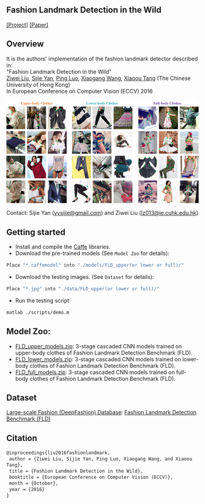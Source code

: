 ## Fashion Landmark Detection in the Wild
[[Project]](http://personal.ie.cuhk.edu.hk/~lz013/projects/FashionLandmarks.html) [[Paper]](https://arxiv.org/abs/1608.03049)   

## Overview
It is the authors' implementation of the fashion landmark detector described in:  
"Fashion Landmark Detection in the Wild"   
[Ziwei Liu](http://personal.ie.cuhk.edu.hk/~lz013/), [Sijie Yan](), [Ping Luo](http://personal.ie.cuhk.edu.hk/~pluo/), [Xiaogang Wang](http://www.ee.cuhk.edu.hk/~xgwang/), [Xiaoou Tang](https://www.ie.cuhk.edu.hk/people/xotang.shtml) (The Chinese University of Hong Kong)   
In European Conference on Computer Vision (ECCV) 2016

<img src='./misc/demo_teaser.jpg' width=800>

Contact: Sijie Yan (yysijie@gmail.com) and Ziwei Liu (lz013@ie.cuhk.edu.hk)

## Getting started
* Install and compile the [Caffe](https://github.com/BVLC/caffe) libraries.
* Download the pre-trained models (See `Model Zoo` for details):
``` bash
Place "*.caffemodel" into "./models/FLD_upper(or lower or full)/" 
```
* Download the testing images. (See `Dataset` for details):
``` bash
Place "*.jpg" into "./data/FLD_upper(or lower or full)/" 
```
* Run the testing script:
``` bash
matlab ./scripts/demo.m
```

## Model Zoo:
* [FLD_upper_models.zip](https://www.dropbox.com/s/goh8hxwhjy8ic4e/FLD_upper_models.zip?dl=0): 3-stage cascaded CNN models trained on upper-body clothes of Fashion Landmark Detection Benchmark (FLD).
* [FLD_lower_models.zip](https://www.dropbox.com/s/2ke4ztvdzcif46o/FLD_lower_models.zip?dl=0): 3-stage cascaded CNN models trained on lower-body clothes of Fashion Landmark Detection Benchmark (FLD).
* [FLD_full_models.zip](https://www.dropbox.com/s/hogv37vkpl4vb7z/FLD_full_models.zip?dl=0): 3-stage cascaded CNN models trained on full-body clothes of Fashion Landmark Detection Benchmark (FLD).

## Dataset
[Large-scale Fashion (DeepFashion) Database](http://mmlab.ie.cuhk.edu.hk/projects/DeepFashion.html): [Fashion Landmark Detection Benchmark (FLD)](http://mmlab.ie.cuhk.edu.hk/projects/DeepFashion/LandmarkDetection.html)

## Citation
```
@inproceedings{liu2016fashionlandmark,
 author = {Ziwei Liu, Sijie Yan, Ping Luo, Xiaogang Wang, and Xiaoou Tang},
 title = {Fashion Landmark Detection in the Wild},
 booktitle = {European Conference on Computer Vision (ECCV)},
 month = {October},
 year = {2016} 
}
```
